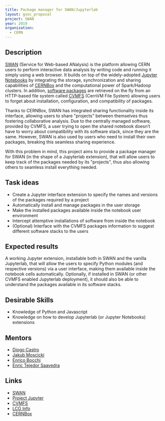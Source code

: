 ```yaml
---
title: Package manager for SWAN/Jupyterlab
layout: gsoc_proposal
project: SWAN
year: 2019
organization:
  - CERN
---
```


## Description
[SWAN](https://cern.ch/swan) (Service for Web-based ANalysis) is the platform allowing CERN users to perform interactive data analysis by writing code and running it simply using a web browser. It builds on top of the widely-adopted [Jupyter Notebooks](https://jupyter.org/) by integrating the storage, synchronization and sharing capabilities of [CERNBox](http://cern.ch/cernbox) and the computational power of Spark/Hadoop clusters. In addition, [software packages](http://lcginfo.cern.ch/) are retrieved on the fly from an HTTP-based file system called [CVMFS](https://cernvm.cern.ch/portal/filesystem) (CernVM File System) allowing users to forget about installation, configuration, and compatibility of packages.

Thanks to CERNBox, SWAN has integrated sharing functionality inside its interface, allowing users to share "projects" between themselves thus fostering collaborative analysis. Due to the centrally managed software, provided by CVMFS, a user trying to open the shared notebook doesn’t have to worry about compatibility with its software stack, since they are the same. However, SWAN is also used by users who need to install their own packages, breaking this seamless sharing experience.

With this problem in mind, this project aims to provide a package manager for SWAN (in the shape of a Jupyterlab extension), that will allow users to keep track of the packages needed by its "projects", thus also allowing others to seamless install everything needed.

## Task ideas
  * Create a Jupyter interface extension to specify the names and versions of the packages required by a project
  * Automatically install and manage packages in the user storage
  * Make the installed packages available inside the notebook user environment
  * Intercept attemptive installations of software from inside the notebook
  * (Optional) Interface with the CVMFS packages information to suggest different software stacks to the users

## Expected results

A working Jupyter extension, installable both in SWAN and the vanilla Jupyterlab, that will allow the users to specify Python modules (and respective versions) via a user interface, making them available inside the notebook cells automatically.
Optionally, if installed in SWAN (or other CVMFS enabled Jupyterlab deployment), it should also be able to understand the packages available in its software stacks.

## Desirable Skills
  * Knowledge of Python and Javascript
  * Knowledge on how to develop Jupyterlab (or Jupyter Notebooks) extensions

## Mentors 
  * [Diogo Castro](mailto:diogo.castro@cern.ch)
  * [Jakub Moscicki](mailto:jakub.moscicki@cern.ch)
  * [Enrico Bocchi](mailto:enrico.bocchi@cern.ch)
  * [Enric Tejedor Saavedra](mailto:etejedor@cern.ch)

## Links
  * [SWAN](https://cern.ch/swan)
  * [Project Jupyter](https://jupyter.org/)
  * [CVMFS](https://cernvm.cern.ch/portal/filesystem)
  * [LCG Info](http://lcginfo.cern.ch/)
  * [CERNBox](http://cern.ch/cernbox)
